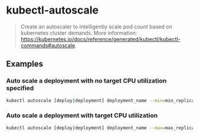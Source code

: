 # kubectl-autoscale

> Create an autoscaler to intelligently scale pod count based on kubernetes cluster demands. More information: <https://kubernetes.io/docs/reference/generated/kubectl/kubectl-commands#autoscale>.

## Examples

### Auto scale a deployment with no target CPU utilization specified

```bash
kubectl autoscale [deploy|deployment] deployment_name --min=min_replicas --max=max_replicas
```

### Auto scale a deployment with target CPU utilization

```bash
kubectl autoscale [deploy|deployment] deployment_name --max=max_replicas --cpu-percent=target_cpu
```
